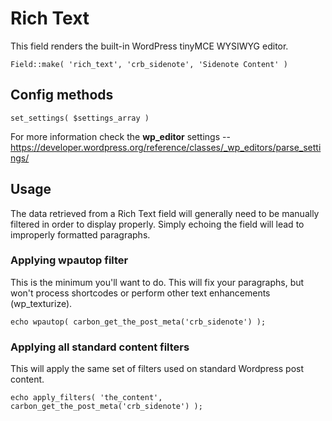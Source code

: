# Rich Text

This field renders the built-in WordPress tinyMCE WYSIWYG editor.

`Field::make( 'rich_text', 'crb_sidenote', 'Sidenote Content' )`

## Config methods

`set_settings( $settings_array )`

For more information check the **wp_editor** settings -- https://developer.wordpress.org/reference/classes/_wp_editors/parse_settings/

## Usage

The data retrieved from a Rich Text field will generally need to be manually filtered in order to display properly. Simply echoing the field will lead to improperly formatted paragraphs.

### Applying wpautop filter
This is the minimum you'll want to do. This will fix your paragraphs, but won't process shortcodes or perform other text enhancements (wp_texturize).

`echo wpautop( carbon_get_the_post_meta('crb_sidenote') );`

### Applying all standard content filters
This will apply the same set of filters used on standard Wordpress post content.

`echo apply_filters( 'the_content', carbon_get_the_post_meta('crb_sidenote') );`
